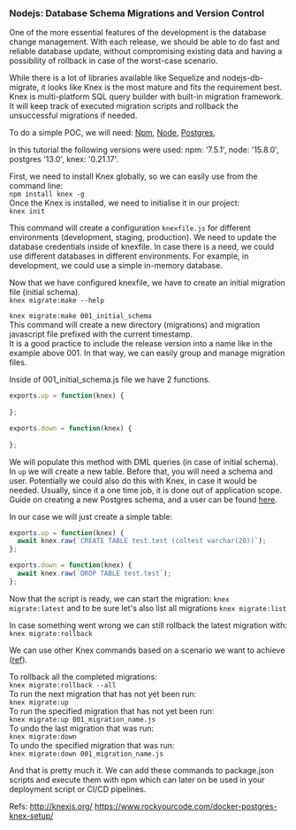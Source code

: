 ### Nodejs: Database Schema Migrations and Version Control

One of the more essential features of the development is the database change management.
With each release, we should be able to do fast and reliable database update,
without compromising existing data and having a possibility of rollback in case of the worst-case scenario.

While there is a lot of libraries available like Sequelize and nodejs-db-migrate,
it looks like Knex is the most mature and fits the requirement best.
Knex is multi-platform SQL query builder with built-in migration framework.
It will keep track of executed migration scripts and rollback the unsuccessful migrations if needed.

To do a simple POC, we will need:
[Npm](https://docs.npmjs.com/getting-started),
[Node](https://nodejs.org/en/download/package-manager/),
[Postgres](https://www.postgresql.org/download/),

In this tutorial the following versions were used:
npm: '7.5.1',
node: '15.8.0',
postgres '13.0',
knex: '0.21.17'.

First, we need to install Knex globally, so we can easily use from the command line:  
`npm install knex -g`  
Once the Knex is installed, we need to initialise it in our project:  
`knex init`

This command will create a configuration `knexfile.js` for different environments (development, staging, production).
We need to update the database credentials inside of knexfile.
In case there is a need, we could use different databases in different environments. For example, in development, we could
use a simple in-memory database.

Now that we have configured knexfile, we have to create an initial migration file (initial schema).  
`knex migrate:make --help`

`knex migrate:make 001_initial_schema`  
This command will create a new directory (migrations) and migration javascript file prefixed with the current timestamp.  
It is a good practice to include the release version into a name like in the example above 001.
In that way, we can easily group and manage migration files.

Inside of 001_initial_schema.js file we have 2 functions.
```javascript
exports.up = function(knex) {
  
};

exports.down = function(knex) {
  
};
```

We will populate this method with DML queries (in case of initial schema).  
In `up` we will create a new table. Before that, you will need a schema and user.
Potentially we could also do this with Knex, in case it would be needed.
Usually, since it a one time job, it is done out of application scope.
Guide on creating a new Postgres schema, and a user can be found [here](https://wiki.postgresql.org/wiki/First_steps).

In our case we will just create a simple table:
```javascript
exports.up = function(knex) {
  await knex.raw(`CREATE TABLE test.test (coltest varchar(20))`);
};

exports.down = function(knex) {
  await knex.raw(`DROP TABLE test.test`);
};
```

Now that the script is ready, we can start the migration:
`knex migrate:latest` and to be sure let's also list all migrations `knex migrate:list`

In case something went wrong we can still rollback the latest migration with:
`knex migrate:rollback`

We can use other Knex commands based on a scenario we want to achieve ([ref](http://knexjs.org/#Installation-migrations)).

To rollback all the completed migrations:  
`knex migrate:rollback --all`  
To run the next migration that has not yet been run:  
`knex migrate:up`  
To run the specified migration that has not yet been run:     
`knex migrate:up 001_migration_name.js`  
To undo the last migration that was run:  
`knex migrate:down`  
To undo the specified migration that was run:   
`knex migrate:down 001_migration_name.js`



And that is pretty much it. We can add these commands to package.json scripts and execute them with npm which can later on be
used in your deployment script or CI/CD pipelines.

Refs:
http://knexjs.org/
https://www.rockyourcode.com/docker-postgres-knex-setup/
